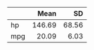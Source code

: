|     |  Mean  |   SD  | 
|:----|-------:|------:|
| hp  | 146.69 | 68.56 | 
| mpg |  20.09 |  6.03 | 
